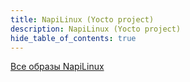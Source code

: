 ```yaml
---
title: NapiLinux (Yocto project)
description: NapiLinux (Yocto project)
hide_table_of_contents: true
---
```



[Все образы NapiLinux](https://packages.nnz-ipc.net/napi/)
